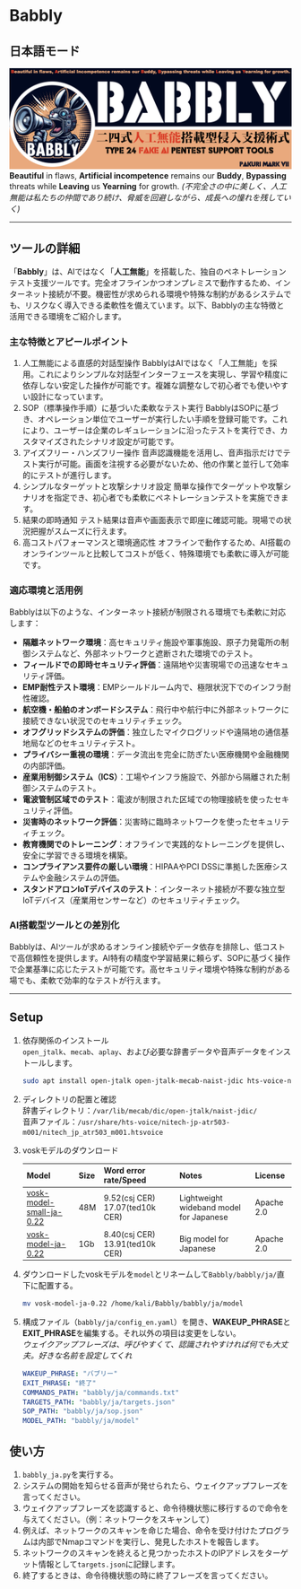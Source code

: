 # Babbly

## 日本語モード

![Babbly banner](../../images/Babbly_banner.png)
**Beautiful** in flaws, **Artificial incompetence** remains our **Buddy**, **Bypassing** threats while **Leaving** us **Yearning** for growth.
*(不完全さの中に美しく、人工無能は私たちの仲間であり続け、脅威を回避しながら、成長への憧れを残していく)*

---

## ツールの詳細

「**Babbly**」は、AIではなく「**人工無能**」を搭載した、独自のペネトレーションテスト支援ツールです。完全オフラインかつオンプレミスで動作するため、インターネット接続が不要。機密性が求められる環境や特殊な制約があるシステムでも、リスクなく導入できる柔軟性を備えています。以下、Babblyの主な特徴と活用できる環境をご紹介します。

### 主な特徴とアピールポイント

1. 人工無能による直感的対話型操作
   BabblyはAIではなく「人工無能」を採用。これによりシンプルな対話型インターフェースを実現し、学習や精度に依存しない安定した操作が可能です。複雑な調整なしで初心者でも使いやすい設計になっています。
2. SOP（標準操作手順）に基づいた柔軟なテスト実行
   BabblyはSOPに基づき、オペレーション単位でユーザーが実行したい手順を登録可能です。これにより、ユーザーは企業のレギュレーションに沿ったテストを実行でき、カスタマイズされたシナリオ設定が可能です。
3. アイズフリー・ハンズフリー操作
   音声認識機能を活用し、音声指示だけでテスト実行が可能。画面を注視する必要がないため、他の作業と並行して効率的にテストが進行します。
4. シンプルなターゲットと攻撃シナリオ設定
   簡単な操作でターゲットや攻撃シナリオを指定でき、初心者でも柔軟にペネトレーションテストを実施できます。
5. 結果の即時通知
   テスト結果は音声や画面表示で即座に確認可能。現場での状況把握がスムーズに行えます。
6. 高コストパフォーマンスと環境適応性
   オフラインで動作するため、AI搭載のオンラインツールと比較してコストが低く、特殊環境でも柔軟に導入が可能です。

### 適応環境と活用例

Babblyは以下のような、インターネット接続が制限される環境でも柔軟に対応します：  

- **隔離ネットワーク環境**：高セキュリティ施設や軍事施設、原子力発電所の制御システムなど、外部ネットワークと遮断された環境でのテスト。
- **フィールドでの即時セキュリティ評価**：遠隔地や災害現場での迅速なセキュリティ評価。
- **EMP耐性テスト環境**：EMPシールドルーム内で、極限状況下でのインフラ耐性確認。
- **航空機・船舶のオンボードシステム**：飛行中や航行中に外部ネットワークに接続できない状況でのセキュリティチェック。
- **オフグリッドシステムの評価**：独立したマイクログリッドや遠隔地の通信基地局などのセキュリティテスト。
- **プライバシー重視の環境**：データ流出を完全に防ぎたい医療機関や金融機関の内部評価。
- **産業用制御システム（ICS）**：工場やインフラ施設で、外部から隔離された制御システムのテスト。
- **電波管制区域でのテスト**：電波が制限された区域での物理接続を使ったセキュリティ評価。
- **災害時のネットワーク評価**：災害時に臨時ネットワークを使ったセキュリティチェック。
- **教育機関でのトレーニング**：オフラインで実践的なトレーニングを提供し、安全に学習できる環境を構築。
- **コンプライアンス要件の厳しい環境**：HIPAAやPCI DSSに準拠した医療システムや金融システムの評価。
- **スタンドアロンIoTデバイスのテスト**：インターネット接続が不要な独立型IoTデバイス（産業用センサーなど）のセキュリティチェック。

### AI搭載型ツールとの差別化

Babblyは、AIツールが求めるオンライン接続やデータ依存を排除し、低コストで高信頼性を提供します。AI特有の精度や学習結果に頼らず、SOPに基づく操作で企業基準に応じたテストが可能です。高セキュリティ環境や特殊な制約がある場でも、柔軟で効率的なテストが行えます。

---

## Setup

1. 依存関係のインストール  
   `open_jtalk`、`mecab`、`aplay`、および必要な辞書データや音声データをインストールします。  

    ``` bash
    sudo apt install open-jtalk open-jtalk-mecab-naist-jdic hts-voice-nitech-jp-atr503-m001 aplay
    ```

2. ディレクトリの配置と確認  
   辞書ディレクトリ：`/var/lib/mecab/dic/open-jtalk/naist-jdic/`  
   音声ファイル：`/usr/share/hts-voice/nitech-jp-atr503-m001/nitech_jp_atr503_m001.htsvoice`  

3. voskモデルのダウンロード  

   | Model | Size | Word error rate/Speed | Notes | License |
   | ---- | ---- |---- | ---- |---- |
   | [vosk-model-small-ja-0.22](https://alphacephei.com/vosk/models/vosk-model-small-ja-0.22.zip) | 48M | 9.52(csj CER) 17.07(ted10k CER) | Lightweight wideband model for Japanese | Apache 2.0 |
   | [vosk-model-ja-0.22](https://alphacephei.com/vosk/models/vosk-model-ja-0.22.zip) | 1Gb | 8.40(csj CER) 13.91(ted10k CER) | Big model for Japanese| Apache 2.0 |

4. ダウンロードしたvoskモデルを`model`とリネームして`Babbly/babbly/ja/`直下に配置する。  

   ``` bash
   mv vosk-model-ja-0.22 /home/kali/Babbly/babbly/ja/model
   ```

5. 構成ファイル（`babbly/ja/config_en.yaml`）を開き、**WAKEUP_PHRASE**と**EXIT_PHRASE**を編集する。それ以外の項目は変更をしない。  
   *ウェイクアップフレーズは、呼びやすくて、認識されやすければ何でも大丈夫。好きな名前を設定してくれ*

   ``` yaml
   WAKEUP_PHRASE: "バブリー"
   EXIT_PHRASE: "終了"
   COMMANDS_PATH: "babbly/ja/commands.txt"
   TARGETS_PATH: "babbly/ja/targets.json"
   SOP_PATH: "babbly/ja/sop.json"
   MODEL_PATH: "babbly/ja/model"
   ```

## 使い方

1. `babbly_ja.py`を実行する。
2. システムの開始を知らせる音声が発せられたら、ウェイクアップフレーズを言ってください。
3. ウェイクアップフレーズを認識すると、命令待機状態に移行するので命令を与えてください。（例：ネットワークをスキャンして）
4. 例えば、ネットワークのスキャンを命じた場合、命令を受け付けたプログラムは内部でNmapコマンドを実行し、発見したホストを報告します。
5. ネットワークのスキャンを終えると見つかったホストのIPアドレスをターゲット情報として`targets.json`に記録します。
6. 終了するときは、命令待機状態の時に終了フレーズを言ってください。
